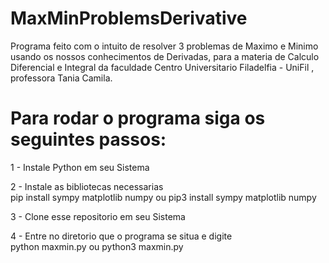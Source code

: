 # MaxMinProblemsDerivative

Programa feito com o intuito de resolver 3 problemas de Maximo e Minimo usando os nossos conhecimentos de Derivadas, para a materia de Calculo Diferencial e Integral da faculdade Centro Universitario Filadelfia - UniFil , professora Tania Camila.


# Para rodar o programa siga os seguintes passos:

1 - Instale Python em seu Sistema

2 - Instale as bibliotecas necessarias
  <br>pip install sympy matplotlib numpy   ou   pip3 install sympy matplotlib numpy
  
3 - Clone esse repositorio em seu Sistema

4 - Entre no diretorio que o programa se situa e digite
  <br>python maxmin.py   ou   python3 maxmin.py

  
